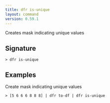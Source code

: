 ```yaml
---
title: dfr is-unique
layout: command
version: 0.59.1
---
```


Creates mask indicating unique values

## Signature

```> dfr is-unique ```

## Examples

Create mask indicating unique values
```shell
> [5 6 6 6 8 8 8] | dfr to-df | dfr is-unique
```
